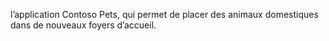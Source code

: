  l’application Contoso Pets, 
 qui permet de placer des animaux domestiques dans de nouveaux foyers d’accueil.
